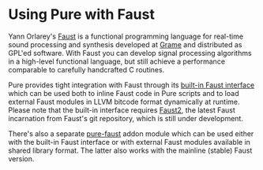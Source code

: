 # Using Pure with Faust #

Yann Orlarey's [Faust](http://faust.grame.fr/) is a functional programming language for real-time sound processing and synthesis developed at [Grame](http://www.grame.fr/) and distributed as GPL'ed software. With Faust you can develop signal processing algorithms in a high-level functional language, but still achieve a performance comparable to carefully handcrafted C routines.

Pure provides tight integration with Faust through its [built-in Faust interface](http://docs.pure-lang.googlecode.com/hg/pure.html#interfacing-to-faust) which can be used both to inline Faust code in Pure scripts and to load external Faust modules in LLVM bitcode format dynamically at runtime. Please note that the built-in interface requires [Faust2](http://www.grame.fr/~letz/faust_llvm.html), the latest Faust incarnation from Faust's git repository, which is still under development.

There's also a separate [pure-faust](Addons#pure-faust.md) addon module which can be used either with the built-in Faust interface or with external Faust modules available in shared library format. The latter also works with the mainline (stable) Faust version.
